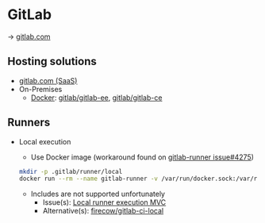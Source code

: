 # GitLab

→ [gitlab.com](https://about.gitlab.com/)

## Hosting solutions

- [gitlab.com (SaaS)](https://gitlab.com/)
- On-Premises
  - [Docker](https://docs.gitlab.com/ee/install/docker.html): [gitlab/gitlab-ee](https://hub.docker.com/r/gitlab/gitlab-ee/), [gitlab/gitlab-ce](https://hub.docker.com/r/gitlab/gitlab-ce/)

## Runners

- Local execution

  - Use Docker image (workaround found on [gitlab-runner issue#4275](https://gitlab.com/gitlab-org/gitlab-runner/-/issues/4275))

  ```bash
  mkdir -p .gitlab/runner/local
  docker run --rm --name gitlab-runner -v /var/run/docker.sock:/var/run/docker.sock -v $PWD/.gitlab/runner/local/config:/etc/gitlab-runner -v $PWD:$PWD --workdir $PWD gitlab/gitlab-runner exec shell build
  ```

  * Includes are not supported unfortunately
    * Issue(s): [Local runner execution MVC](https://gitlab.com/gitlab-org/gitlab-runner/-/issues/2797)
    * Alternative(s): [firecow/gitlab-ci-local](https://github.com/firecow/gitlab-ci-local)

